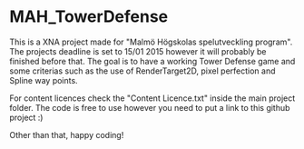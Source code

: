 MAH_TowerDefense
================

This is a XNA project made for "Malmö Högskolas spelutveckling program". The projects deadline is set to 15/01 2015 however it will probably be finished before that. The goal is to have a working Tower Defense game and some criterias such as the use of RenderTarget2D, pixel perfection and Spline way points.

For content licences check the "Content Licence.txt" inside the main project folder.
The code is free to use however you need to put a link to this github project :) 

Other than that, happy coding!
